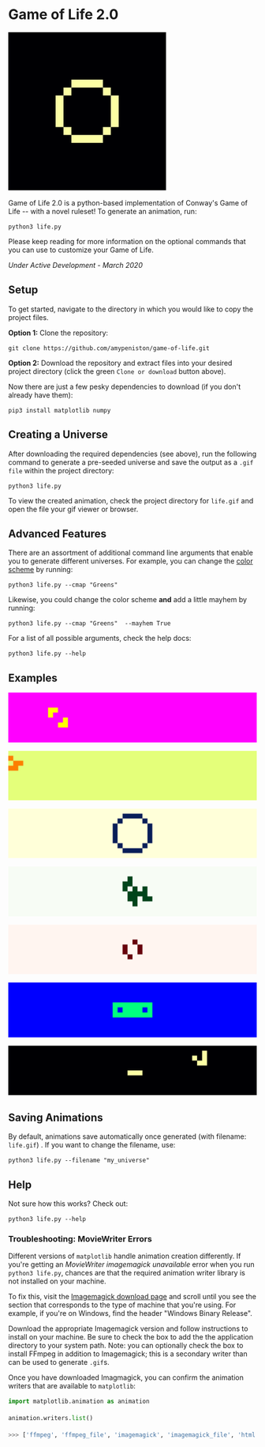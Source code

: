 # Game of Life 2.0

![Game of Life 2.0 Icon](https://raw.githubusercontent.com/amypeniston/game-of-life/master/assets/icon.gif)

Game of Life 2.0 is a python-based implementation of Conway's Game of Life -- with a novel ruleset! To generate an animation, run:


```
python3 life.py
```

Please keep reading for more information on the optional commands that you can use to customize your Game of Life.


*Under Active Development - March 2020*
  

## Setup
  

To get started, navigate to the directory in which you would like to copy the project files.

  
**Option 1:** Clone the repository:

```
git clone https://github.com/amypeniston/game-of-life.git
```

**Option 2:** Download the repository and extract files into your desired project directory (click the green `Clone or download` button above).


Now there are just a few pesky dependencies to download (if you don't already have them):


```
pip3 install matplotlib numpy
```

  
## Creating a Universe


After downloading the required dependencies (see above), run the following command to generate a pre-seeded universe and save the output as a `.gif file` within the project directory:


```
python3 life.py
```


To view the created animation, check the project directory for `life.gif` and open the file your gif viewer or browser.


## Advanced Features


There are an assortment of additional command line arguments that enable you to generate different universes. For example, you can change the [color scheme](https://matplotlib.org/3.1.0/gallery/color/colormap_reference.html?highlight=colormap) by running:

  
```
python3 life.py --cmap "Greens"
```


Likewise, you could change the color scheme **and** add a little mayhem by running:


```
python3 life.py --cmap "Greens"  --mayhem True
```


For a list of all possible arguments, check the help docs:


```
python3 life.py --help
```

## Examples

![Beacon](https://raw.githubusercontent.com/amypeniston/game-of-life/master/assets/beacon.gif)


![Glider](https://raw.githubusercontent.com/amypeniston/game-of-life/master/assets/glider.gif)


![Solid Square](https://raw.githubusercontent.com/amypeniston/game-of-life/master/assets/solid_square.gif)


![Infinite](https://raw.githubusercontent.com/amypeniston/game-of-life/master/assets/infinite.gif)


![Toad](https://raw.githubusercontent.com/amypeniston/game-of-life/master/assets/toad.gif)


![Pentadecathlon](https://raw.githubusercontent.com/amypeniston/game-of-life/master/assets/pentadecathlon.gif)


![Mayhem](https://raw.githubusercontent.com/amypeniston/game-of-life/master/assets/mayhem.gif)

## Saving Animations


By default, animations save automatically once generated (with filename: `life.gif`) . If you want to change the filename, use:


```
python3 life.py --filename "my_universe"
```

## Help

Not sure how this works? Check out:

```
python3 life.py --help
```

### Troubleshooting: MovieWriter Errors


Different versions of `matplotlib` handle animation creation differently. If you're getting an *MovieWriter imagemagick unavailable* error when you run `python3 life.py`, chances are that the required animation writer library is not installed on your machine.


To fix this, visit the [Imagemagick download page](https://imagemagick.org/script/download.php) and scroll until you see the section that corresponds to the type of machine that you're using. For example, if you're on Windows, find the header "Windows Binary Release".


Download the appropriate Imagemagick version and follow instructions to install on your machine. Be sure to check the box to add the the application directory to your system path. Note: you can optionally check the box to install FFmpeg in addition to Imagemagick; this is a secondary writer than can be used to generate `.gif`s.


Once you have downloaded Imagmagick, you can confirm the animation writers that are available to `matplotlib`:


```python
import matplotlib.animation as animation

animation.writers.list()

>>> ['ffmpeg', 'ffmpeg_file', 'imagemagick', 'imagemagick_file', 'html'] # For example
```
